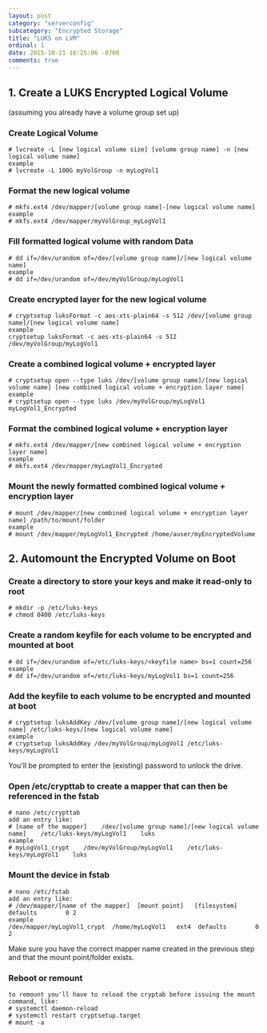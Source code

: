 ```yaml
---
layout: post
category: "serverconfig"
subcategory: "Encrypted Storage"
title: "LUKS on LVM"
ordinal: 1
date: 2015-10-21 16:25:06 -0700
comments: true
---
```

<!--break-->

## 1. Create a LUKS Encrypted Logical Volume
(assuming you already have a volume group set up)
### Create Logical Volume
    # lvcreate -L [new logical volume size] [volume group name] -n [new logical volume name]
    example
    # lvcreate -L 100G myVolGroup -n myLogVol1

### Format the new logical volume
    # mkfs.ext4 /dev/mapper/[volume group name]-[new logical volume name]
    example
    # mkfs.ext4 /dev/mapper/myVolGroup_myLogVol1

### Fill formatted logical volume with random Data
    # dd if=/dev/urandom of=/dev/[volume group name]/[new logical volume name]
    example
    # dd if=/dev/urandom of=/dev/myVolGroup/myLogVol1

### Create encrypted layer for the new logical volume
    # cryptsetup luksFormat -c aes-xts-plain64 -s 512 /dev/[volume group name]/[new logical volume name]
    example
    cryptsetup luksFormat -c aes-xts-plain64 -s 512 /dev/myVolGroup/myLogVol1

### Create a combined logical volume + encrypted layer
    # cryptsetup open --type luks /dev/[volume group name]/[new logical volume name] [new combined logical volume + encryption layer name]
    example
    # cryptsetup open --type luks /dev/myVolGroup/myLogVol1 myLogVol1_Encrypted

### Format the combined logical volume + encryption layer
    # mkfs.ext4 /dev/mapper/[new combined logical volume + encryption layer name]
    example
    # mkfs.ext4 /dev/mapper/myLogVol1_Encrypted

### Mount the newly formatted combined logical volume + encryption layer
    # mount /dev/mapper/[new combined logical volume + encryption layer name] /path/to/mount/folder
    example
    # mount /dev/mapper/myLogVol1_Encrypted /home/auser/myEncryptedVolume

## 2. Automount the Encrypted Volume on Boot
### Create a directory to store your keys and make it read-only to root
    # mkdir -p /etc/luks-keys
    # chmod 0400 /etc/luks-keys

### Create a random keyfile for each volume to be encrypted and mounted at boot
    # dd if=/dev/urandom of=/etc/luks-keys/<keyfile name> bs=1 count=256
    example
    # dd if=/dev/urandom of=/etc/luks-keys/myLogVol1 bs=1 count=256

### Add the keyfile to each volume to be encrypted and mounted at boot
    # cryptsetup luksAddKey /dev/[volume group name]/[new logical volume name] /etc/luks-keys/[new logical volume name]
    example
    # cryptsetup luksAddKey /dev/myVolGroup/myLogVol1 /etc/luks-keys/myLogVol1

You'll be prompted to enter the (existing) password to unlock the drive.

### Open /etc/crypttab to create a mapper that can then be referenced in the fstab
    # nano /etc/crypttab
    add an entry like:
    # [name of the mapper]    /dev/[volume group name]/[new logical volume name]    /etc/luks-keys/myLogVol1    luks
    example
    # myLogVol1_crypt    /dev/myVolGroup/myLogVol1    /etc/luks-keys/myLogVol1    luks

### Mount the device in fstab
    # nano /etc/fstab
    add an entry like:
    # /dev/mapper/[name of the mapper]  [mount point]   [filesystem]  defaults        0 2
    example
    /dev/mapper/myLogVol1_crypt  /home/myLogVol1   ext4  defaults        0 2
Make sure you have the correct mapper name created in the previous step and that the mount point/folder exists.

### Reboot or remount
    to remount you'll have to reload the cryptab before issuing the mount command, like:
    # systemctl daemon-reload
    # systemctl restart cryptsetup.target
    # mount -a

